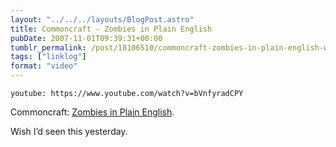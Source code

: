 ```yaml
---
layout: "../../../layouts/BlogPost.astro"
title: Commoncraft - Zombies in Plain English
pubDate: 2007-11-01T09:39:31+00:00
tumblr_permalink: /post/18106510/commoncraft-zombies-in-plain-english-wish-id
tags: ["linklog"]
format: "video"
---
```


`youtube: https://www.youtube.com/watch?v=bVnfyradCPY`

Commoncraft: [Zombies in Plain English][1].

Wish I&rsquo;d seen this yesterday.

[1]: http://www.commoncraft.com/zombies
